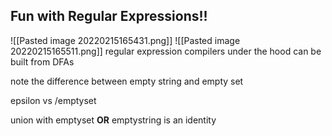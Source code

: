 ## Fun with Regular Expressions!!
![[Pasted image 20220215165431.png]]
![[Pasted image 20220215165511.png]]
regular expression compilers under the hood can be built from DFAs

note the difference between empty string and empty set

epsilon vs /emptyset

union with emptyset **OR** emptystring is an identity

